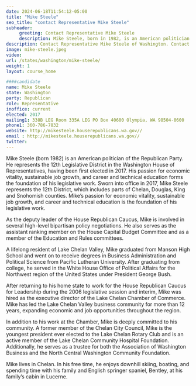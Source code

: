 ```yaml
---
date: 2024-06-18T11:54:12-05:00
title: "Mike Steele"
seo_title: "contact Representative Mike Steele"
subheader:
     greeting: Contact Representative Mike Steele
     description: Mike Steele, born in 1982, is an American politician affiliated with the Republican Party. He assumed office as a member of the Washington House of Representatives, representing District 12-Position 2, on January 9, 2017.
description: Contact Representative Mike Steele of Washington. Contact information for Mike Steele includes email address, phone number, and mailing address.
image: mike-steele.jpeg
video:
url: /states/washington/mike-steele/
weight: 1
layout: course_home

####candidate
name: Mike Steele
state: Washington
party: Republican
role: Representative
inoffice: current
elected: 2017
mailing1: 338B LEG Room 335A LEG PO Box 40600 Olympia, WA 98504-0600
phone1: 360-786-7832
website: http://mikesteele.houserepublicans.wa.gov//
email : http://mikesteele.houserepublicans.wa.gov//
twitter: 
---
```

Mike Steele (born 1982) is an American politician of the Republican Party. He represents the 12th Legislative District in the Washington House of Representatives, having been first elected in 2017. His passion for economic vitality, sustainable job growth, and career and technical education forms the foundation of his legislative work.
Sworn into office in 2017, Mike Steele represents the 12th District, which includes parts of Chelan, Douglas, King and Snohomish counties. Mike’s passion for economic vitality, sustainable job growth, and career and technical education is the foundation of his legislative work.

As the deputy leader of the House Republican Caucus, Mike is involved in several high-level bipartisan policy negotiations. He also serves as the assistant ranking member on the House Capital Budget Committee and as a member of the Education and Rules committees.

A lifelong resident of Lake Chelan Valley, Mike graduated from Manson High School and went on to receive degrees in Business Administration and Political Science from Pacific Lutheran University. After graduating from college, he served in the White House Office of Political Affairs for the Northwest region of the United States under President George Bush.

After returning to his home state to work for the House Republican Caucus for Leadership during the 2006 legislative session and interim, Mike was hired as the executive director of the Lake Chelan Chamber of Commerce. Mike has led the Lake Chelan Valley business community for more than 12 years, expanding economic and job opportunities throughout the region.

In addition to his work at the Chamber, Mike is deeply committed to his community. A former member of the Chelan City Council, Mike is the youngest president ever elected to the Lake Chelan Rotary Club and is an active member of the Lake Chelan Community Hospital Foundation. Additionally, he serves as a trustee for both the Association of Washington Business and the North Central Washington Community Foundation.

Mike lives in Chelan. In his free time, he enjoys downhill skiing, boating, and spending time with his family and English springer spaniel, Bentley, at his family’s cabin in Lucerne.


